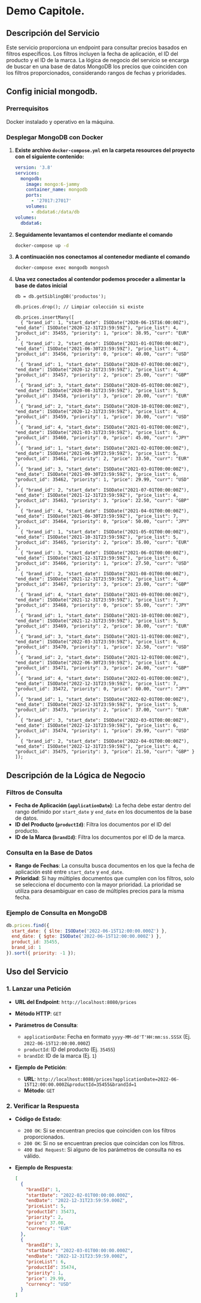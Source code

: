 # Demo Capitole.

## Descripción del Servicio

Este servicio proporciona un endpoint para consultar precios basados en filtros específicos. Los filtros incluyen la fecha de aplicación, el ID del producto y el ID de la marca. La lógica de negocio del servicio se encarga de buscar en una base de datos MongoDB los precios que coinciden con los filtros proporcionados, considerando rangos de fechas y prioridades.

## Config inicial mongodb.

### Prerrequisitos

Docker instalado y operativo en la máquina.

### Desplegar MongoDB con Docker

1. **Existe archivo `docker-compose.yml` en la carpeta resources del proyecto con el siguiente contenido:**

    ```yaml
    version: '3.8'
    services:
      mongodb:
        image: mongo:6-jammy
        container_name: mongodb
        ports:
          - '27017:27017'
        volumes:
          - dbdata6:/data/db
    volumes:
      dbdata6:
    ```
2. **Seguidamente levantamos el contendor mediante el comando**

    ```bash
    docker-compose up -d
    ```

3. **A continuación nos conectamos al contenedor mediante el comando**
    ```bash
    docker-compose exec mongodb mongosh
    ```
    
4. **Una vez conectados al contendor podemos proceder a alimentar la base de datos inicial**
    ```
    db = db.getSiblingDB('productos');

    db.prices.drop(); // Limpiar colección si existe

    db.prices.insertMany([
      { "brand_id": 1, "start_date": ISODate("2020-06-15T16:00:00Z"), "end_date": ISODate("2020-12-31T23:59:59Z"), "price_list": 4, "product_id": 35455, "priority": 1, "price": 38.95, "curr": "EUR" },
      { "brand_id": 2, "start_date": ISODate("2021-01-01T00:00:00Z"), "end_date": ISODate("2021-06-30T23:59:59Z"), "price_list": 4, "product_id": 35456, "priority": 0, "price": 40.00, "curr": "USD" },
      { "brand_id": 1, "start_date": ISODate("2020-07-01T00:00:00Z"), "end_date": ISODate("2020-12-31T23:59:59Z"), "price_list": 4, "product_id": 35457, "priority": 2, "price": 25.00, "curr": "GBP" },
      { "brand_id": 3, "start_date": ISODate("2020-05-01T00:00:00Z"), "end_date": ISODate("2020-08-31T23:59:59Z"), "price_list": 5, "product_id": 35458, "priority": 3, "price": 20.00, "curr": "EUR" },
      { "brand_id": 2, "start_date": ISODate("2020-10-01T00:00:00Z"), "end_date": ISODate("2020-12-31T23:59:59Z"), "price_list": 4, "product_id": 35459, "priority": 1, "price": 30.00, "curr": "USD" },
      { "brand_id": 4, "start_date": ISODate("2021-01-01T00:00:00Z"), "end_date": ISODate("2021-03-31T23:59:59Z"), "price_list": 6, "product_id": 35460, "priority": 0, "price": 45.00, "curr": "JPY" },
      { "brand_id": 1, "start_date": ISODate("2021-02-01T00:00:00Z"), "end_date": ISODate("2021-06-30T23:59:59Z"), "price_list": 5, "product_id": 35461, "priority": 2, "price": 33.50, "curr": "EUR" },
      { "brand_id": 3, "start_date": ISODate("2021-03-01T00:00:00Z"), "end_date": ISODate("2021-09-30T23:59:59Z"), "price_list": 6, "product_id": 35462, "priority": 1, "price": 29.99, "curr": "USD" },
      { "brand_id": 2, "start_date": ISODate("2021-07-01T00:00:00Z"), "end_date": ISODate("2021-12-31T23:59:59Z"), "price_list": 4, "product_id": 35463, "priority": 3, "price": 22.50, "curr": "GBP" },
      { "brand_id": 4, "start_date": ISODate("2021-04-01T00:00:00Z"), "end_date": ISODate("2021-06-30T23:59:59Z"), "price_list": 7, "product_id": 35464, "priority": 0, "price": 50.00, "curr": "JPY" },
      { "brand_id": 1, "start_date": ISODate("2021-05-01T00:00:00Z"), "end_date": ISODate("2021-10-31T23:59:59Z"), "price_list": 5, "product_id": 35465, "priority": 2, "price": 35.00, "curr": "EUR" },
      { "brand_id": 3, "start_date": ISODate("2021-06-01T00:00:00Z"), "end_date": ISODate("2021-12-31T23:59:59Z"), "price_list": 6, "product_id": 35466, "priority": 1, "price": 27.50, "curr": "USD" },
      { "brand_id": 2, "start_date": ISODate("2021-08-01T00:00:00Z"), "end_date": ISODate("2021-12-31T23:59:59Z"), "price_list": 4, "product_id": 35467, "priority": 3, "price": 23.00, "curr": "GBP" },
      { "brand_id": 4, "start_date": ISODate("2021-09-01T00:00:00Z"), "end_date": ISODate("2021-12-31T23:59:59Z"), "price_list": 7, "product_id": 35468, "priority": 0, "price": 55.00, "curr": "JPY" },
      { "brand_id": 1, "start_date": ISODate("2021-10-01T00:00:00Z"), "end_date": ISODate("2021-12-31T23:59:59Z"), "price_list": 5, "product_id": 35469, "priority": 2, "price": 38.00, "curr": "EUR" },
      { "brand_id": 3, "start_date": ISODate("2021-11-01T00:00:00Z"), "end_date": ISODate("2022-03-31T23:59:59Z"), "price_list": 6, "product_id": 35470, "priority": 1, "price": 32.50, "curr": "USD" },
      { "brand_id": 2, "start_date": ISODate("2021-12-01T00:00:00Z"), "end_date": ISODate("2022-06-30T23:59:59Z"), "price_list": 4, "product_id": 35471, "priority": 3, "price": 24.00, "curr": "GBP" },
      { "brand_id": 4, "start_date": ISODate("2022-01-01T00:00:00Z"), "end_date": ISODate("2022-12-31T23:59:59Z"), "price_list": 7, "product_id": 35472, "priority": 0, "price": 60.00, "curr": "JPY" },
      { "brand_id": 1, "start_date": ISODate("2022-02-01T00:00:00Z"), "end_date": ISODate("2022-12-31T23:59:59Z"), "price_list": 5, "product_id": 35473, "priority": 2, "price": 37.00, "curr": "EUR" },
      { "brand_id": 3, "start_date": ISODate("2022-03-01T00:00:00Z"), "end_date": ISODate("2022-12-31T23:59:59Z"), "price_list": 6, "product_id": 35474, "priority": 1, "price": 29.99, "curr": "USD" },
      { "brand_id": 2, "start_date": ISODate("2022-04-01T00:00:00Z"), "end_date": ISODate("2022-12-31T23:59:59Z"), "price_list": 4, "product_id": 35475, "priority": 3, "price": 21.50, "curr": "GBP" }
    ]);
    ```

## Descripción de la Lógica de Negocio

### Filtros de Consulta

- **Fecha de Aplicación (`applicationDate`)**: La fecha debe estar dentro del rango definido por `start_date` y `end_date` en los documentos de la base de datos.
- **ID del Producto (`productId`)**: Filtra los documentos por el ID del producto.
- **ID de la Marca (`brandId`)**: Filtra los documentos por el ID de la marca.

### Consulta en la Base de Datos

- **Rango de Fechas**: La consulta busca documentos en los que la fecha de aplicación esté entre `start_date` y `end_date`.
- **Prioridad**: Si hay múltiples documentos que cumplen con los filtros, solo se selecciona el documento con la mayor prioridad. La prioridad se utiliza para desambiguar en caso de múltiples precios para la misma fecha.

### Ejemplo de Consulta en MongoDB

```javascript
db.prices.find({
  start_date: { $lte: ISODate('2022-06-15T12:00:00.000Z') },
  end_date: { $gte: ISODate('2022-06-15T12:00:00.000Z') },
  product_id: 35455,
  brand_id: 1
}).sort({ priority: -1 });
```


## Uso del Servicio

### 1. Lanzar una Petición

- **URL del Endpoint**: `http://localhost:8080/prices`
- **Método HTTP**: `GET`

- **Parámetros de Consulta**:
  - `applicationDate`: Fecha en formato `yyyy-MM-dd'T'HH:mm:ss.SSSX` (Ej. `2022-06-15T12:00:00.000Z`)
  - `productId`: ID del producto (Ej. `35455`)
  - `brandId`: ID de la marca (Ej. `1`)

- **Ejemplo de Petición**:
  - **URL**: `http://localhost:8080/prices?applicationDate=2022-06-15T12:00:00.000Z&productId=35455&brandId=1`
  - **Método**: `GET`

### 2. Verificar la Respuesta

- **Código de Estado**:
  - `200 OK`: Si se encuentran precios que coinciden con los filtros proporcionados.
  - `200 OK`: Si no se encuentran precios que coincidan con los filtros.
  - `400 Bad Request`: Si alguno de los parámetros de consulta no es válido.

- **Ejemplo de Respuesta**:

  ```json
  [
    {
      "brandId": 1,
      "startDate": "2022-02-01T00:00:00.000Z",
      "endDate": "2022-12-31T23:59:59.000Z",
      "priceList": 5,
      "productId": 35473,
      "priority": 2,
      "price": 37.00,
      "currency": "EUR"
    },
    {
      "brandId": 3,
      "startDate": "2022-03-01T00:00:00.000Z",
      "endDate": "2022-12-31T23:59:59.000Z",
      "priceList": 6,
      "productId": 35474,
      "priority": 1,
      "price": 29.99,
      "currency": "USD"
    }
  ]
    ```
